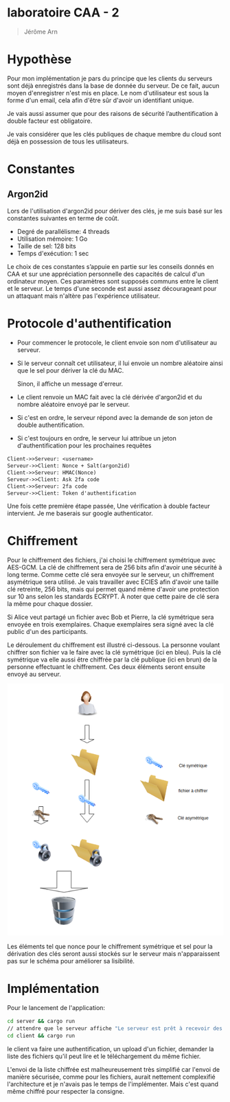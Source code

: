 # laboratoire CAA - 2

> Jérôme Arn

# Hypothèse 

Pour mon implémentation je pars du principe que les clients du serveurs sont déjà enregistrés dans la base de donnée du serveur. De ce fait, aucun moyen d'enregistrer n'est mis en place. Le nom d'utilisateur est sous la forme d'un email, cela afin d'être sûr d'avoir un identifiant unique. 

Je vais aussi assumer que pour des raisons de sécurité l’authentification à double facteur est obligatoire. 

Je vais considérer que les clés publiques de chaque membre du cloud sont déjà en possession de tous les utilisateurs. 

# Constantes

## Argon2id

Lors de l'utilisation d'argon2id pour dériver des clés, je me suis basé sur les constantes suivantes en terme de coût. 

- Degré de parallélisme: 4 threads
- Utilisation mémoire: 1 Go
- Taille de sel: 128 bits 
- Temps d'exécution: 1 sec

Le choix de ces constantes s’appuie en partie sur les conseils donnés en CAA et sur une appréciation personnelle des capacités de calcul d'un ordinateur moyen.  Ces paramètres sont supposés communs entre le client et le serveur. Le temps d'une seconde est aussi assez décourageant pour un attaquant mais n'altère pas l'expérience utilisateur.

# Protocole d'authentification

- Pour commencer le protocole, le client envoie son nom d'utilisateur au serveur.

- Si le serveur connaît cet utilisateur, il lui envoie un nombre aléatoire ainsi que le sel pour dériver la clé du MAC. 

  Sinon, il affiche un message d'erreur.

- Le client renvoie un MAC fait avec la clé dérivée d'argon2id et du nombre aléatoire envoyé par le serveur. 

- Si c'est en ordre, le serveur répond avec la demande de son jeton de double authentification.

- Si c'est toujours en ordre, le serveur lui attribue un jeton d'authentification pour les prochaines requêtes

  

```sequence
Client->>Serveur: <username>
Serveur->>Client: Nonce + Salt(argon2id)
Client->>Serveur: HMAC(Nonce)
Serveur->>Client: Ask 2fa code
Client->>Serveur: 2fa code
Serveur->>Client: Token d'authentification
```

Une fois cette première étape passée, Une vérification à double facteur intervient. Je me baserais sur google authenticator. 

# Chiffrement 

Pour le chiffrement des fichiers, j'ai choisi le chiffrement symétrique avec AES-GCM. La clé de chiffrement sera de 256 bits afin d'avoir une sécurité à long terme. Comme cette clé sera envoyée sur le serveur, un chiffrement asymétrique sera utilisé. Je vais travailler avec ECIES afin d'avoir une taille clé retreinte, 256 bits, mais qui permet quand même d'avoir une protection sur 10 ans selon les standards ECRYPT. À noter que cette paire de clé sera la même pour chaque dossier. 

Si Alice veut partagé un fichier avec Bob et Pierre, la clé symétrique sera envoyée en trois exemplaires. Chaque exemplaires sera signé avec la clé public d'un des participants. 

Le déroulement du chiffrement est illustré ci-dessous. La personne voulant chiffrer son fichier va le faire avec la clé symétrique (ici en bleu). Puis la clé symétrique va elle aussi être chiffrée par la clé publique (ici en brun) de la personne effectuant le chiffrement. Ces deux éléments seront ensuite envoyé au serveur. 

![](img/1.png)

Les éléments tel que nonce pour le chiffrement symétrique et sel pour la dérivation des clés seront aussi stockés sur le serveur mais n'apparaissent pas sur le schéma pour améliorer sa lisibilité.

# Implémentation

Pour le lancement de l'application:

```sh
cd server && cargo run 
// attendre que le serveur affiche "Le serveur est prêt à recevoir des requêtes"
cd client && cargo run 
```

le client va faire une authentification, un upload d'un fichier, demander la liste des fichiers qu'il peut lire et le téléchargement du même fichier.

L'envoi de la liste chiffrée est malheureusement très simplifié car l'envoi de manière sécurisée, comme pour les fichiers, aurait nettement complexifié l'architecture et je n'avais pas le temps de l'implémenter. Mais c'est quand même chiffré pour respecter la consigne.  
